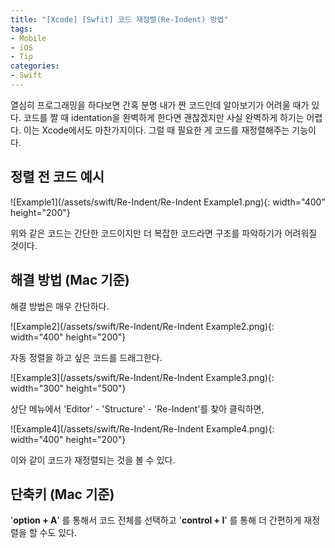 ```yaml
---
title: "[Xcode] [Swfit] 코드 재정렬(Re-Indent) 방법"
tags:
- Mobile
- iOS
- Tip
categories:
- Swift
---
```


열심히 프로그래밍을 하다보면 간혹 분명 내가 짠 코드인데 알아보기가 어려울 때가 있다. 코드를 짤 때 identation을 완벽하게 한다면 괜찮겠지만 사실 완벽하게 하기는 어렵다. 이는 Xcode에서도 마찬가지이다. 그럴 때 필요한 게 코드를 재정렬해주는 기능이다.

## 정렬 전 코드 예시

![Example1](/assets/swift/Re-Indent/Re-Indent Example1.png){: width="400" height="200"}

위와 같은 코드는 간단한 코드이지만 더 복잡한 코드라면 구조를 파악하기가 어려워질 것이다. 

## 해결 방법 (Mac 기준)

해결 방법은 매우 간단하다.

![Example2](/assets/swift/Re-Indent/Re-Indent Example2.png){: width="400" height="200"}

자동 정렬을 하고 싶은 코드를 드래그한다.

![Example3](/assets/swift/Re-Indent/Re-Indent Example3.png){: width="300" height="500"}

상단 메뉴에서 'Editor' - 'Structure' - 'Re-Indent'를 찾아 클릭하면,

![Example4](/assets/swift/Re-Indent/Re-Indent Example4.png){: width="400" height="200"}

이와 같이 코드가 재정렬되는 것을 볼 수 있다.

## 단축키 (Mac 기준)

'**option + A**' 를 통해서 코드 전체를 선택하고 '**control + I**' 를 통해 더 간편하게 재정렬을 할 수도 있다.
